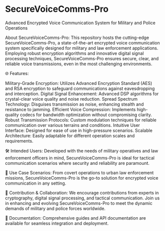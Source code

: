 # SecureVoiceComms-Pro
Advanced Encrypted Voice Communication System for Military and Police Operations


About SecureVoiceComms-Pro: This repository hosts the cutting-edge SecureVoiceComms-Pro, a state-of-the-art encrypted voice communication system specifically designed for military and law enforcement applications. Employing robust encryption algorithms and innovative digital signal processing techniques, SecureVoiceComms-Pro ensures secure, clear, and reliable voice transmissions, even in the most challenging environments.

🌐 Features:

Military-Grade Encryption: Utilizes Advanced Encryption Standard (AES) and RSA encryption to safeguard communications against eavesdropping and interception.
Digital Signal Enhancement: Advanced DSP algorithms for crystal-clear voice quality and noise reduction.
Spread Spectrum Technology: Disguises transmission as noise, enhancing stealth and resistance to jamming.
Efficient Voice Compression: Implements high-quality codecs for bandwidth optimization without compromising clarity.
Robust Transmission Protocols: Custom modulation techniques for reliable communication over various terrains and conditions.
Intuitive User Interface: Designed for ease of use in high-pressure scenarios.
Scalable Architecture: Easily adaptable for different operation scales and requirements.

🛠 Intended Users: Developed with the needs of military operatives and law enforcement officers in mind, SecureVoiceComms-Pro is ideal for tactical communication scenarios where security and reliability are paramount.

📡 Use Case Scenarios: From covert operations to urban law enforcement missions, SecureVoiceComms-Pro is the go-to solution for encrypted voice communication in any setting.

🔧 Contribution & Collaboration: We encourage contributions from experts in cryptography, digital signal processing, and tactical communication. Join us in enhancing and evolving SecureVoiceComms-Pro to meet the dynamic demands of military and police forces worldwide.

📖 Documentation: Comprehensive guides and API documentation are available for seamless integration and deployment.

